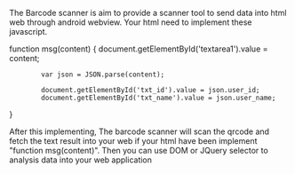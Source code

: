 The Barcode scanner is aim to provide a scanner tool to send data into html web through android webview.
Your html need to implement these javascript.
 
 function msg(content) 
 {
            document.getElementById('textarea1').value = content;

            var json = JSON.parse(content);
            
            document.getElementById('txt_id').value = json.user_id;
            document.getElementById('txt_name').value = json.user_name;
  }
  
  After this implementing, 
  The barcode scanner will scan the qrcode and fetch the text result into your web if your html have been implement "function msg(content)".
  Then you can use DOM or JQuery selector to analysis data into your web application
   
